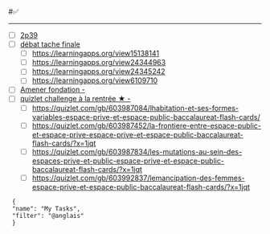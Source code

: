 #✅ 
___
- [ ]  [2p39 ](https://todoist.com/showTask?id=5842679213)
- [ ]  [débat tache finale ](https://todoist.com/showTask?id=5842679551)
	- [ ]  https://learningapps.org/view15138141  
	- [ ]  https://learningapps.org/view24344963  
	- [ ]  https://learningapps.org/view24345242  
	- [ ]  https://learningapps.org/view6109710  
- [ ]  [Amener fondation -](https://todoist.com/showTask?id=5842694986)
- [ ]  [quizlet challenge à la rentrée ★ - ](https://todoist.com/showTask?id=5842695253)
	- [ ]  https://quizlet.com/gb/603987084/lhabitation-et-ses-formes-variables-espace-prive-et-espace-public-baccalaureat-flash-cards/  
	- [ ]  https://quizlet.com/gb/603987452/la-frontiere-entre-espace-public-et-espace-prive-espace-prive-et-espace-public-baccalaureat-flash-cards/?x=1jqt  
	- [ ]  https://quizlet.com/gb/603987834/les-mutations-au-sein-des-espaces-prive-et-public-espace-prive-et-espace-public-baccalaureat-flash-cards/?x=1jqt  
	- [ ]  https://quizlet.com/gb/603992837/lemancipation-des-femmes-espace-prive-et-espace-public-baccalaureat-flash-cards/?x=1jqt

```todoist
 {
 "name": "My Tasks",
 "filter": "@anglais"
 }
 ```